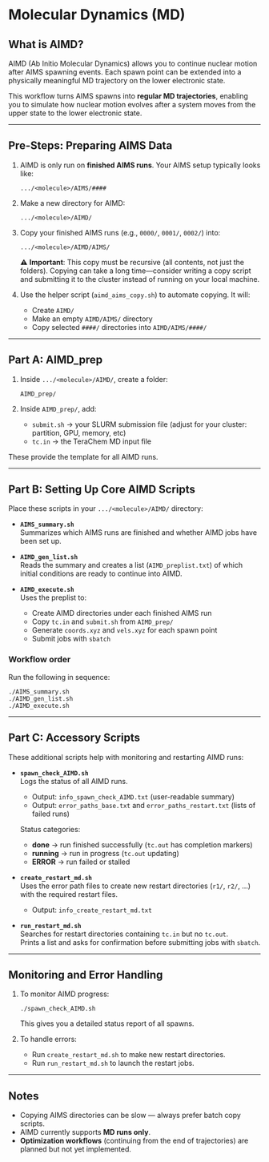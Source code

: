 # Molecular Dynamics (MD)

## What is AIMD?

AIMD (Ab Initio Molecular Dynamics) allows you to continue nuclear motion after AIMS spawning events. Each spawn point can be extended into a physically meaningful MD trajectory on the lower electronic state.

This workflow turns AIMS spawns into **regular MD trajectories**, enabling you to simulate how nuclear motion evolves after a system moves from the upper state to the lower electronic state.

---

## Pre-Steps: Preparing AIMS Data

1. AIMD is only run on **finished AIMS runs**. Your AIMS setup typically looks like:
   ```
   .../<molecule>/AIMS/####
   ```

2. Make a new directory for AIMD:
   ```
   .../<molecule>/AIMD/
   ```

3. Copy your finished AIMS runs (e.g., `0000/`, `0001/`, `0002/`) into:
   ```
   .../<molecule>/AIMD/AIMS/
   ```

   ⚠️ **Important**: This copy must be recursive (all contents, not just the folders). Copying can take a long time—consider writing a copy script and submitting it to the cluster instead of running on your local machine.

4. Use the helper script (`aimd_aims_copy.sh`) to automate copying. It will:
   - Create `AIMD/`
   - Make an empty `AIMD/AIMS/` directory
   - Copy selected `####/` directories into `AIMD/AIMS/####/`

---

## Part A: AIMD_prep

1. Inside `.../<molecule>/AIMD/`, create a folder:
   ```
   AIMD_prep/
   ```

2. Inside `AIMD_prep/`, add:
   - `submit.sh` → your SLURM submission file (adjust for your cluster: partition, GPU, memory, etc)
   - `tc.in` → the TeraChem MD input file

These provide the template for all AIMD runs.

---

## Part B: Setting Up Core AIMD Scripts

Place these scripts in your `.../<molecule>/AIMD/` directory:

- **`AIMS_summary.sh`**  
  Summarizes which AIMS runs are finished and whether AIMD jobs have been set up.

- **`AIMD_gen_list.sh`**  
  Reads the summary and creates a list (`AIMD_preplist.txt`) of which initial conditions are ready to continue into AIMD.

- **`AIMD_execute.sh`**  
  Uses the preplist to:
  - Create AIMD directories under each finished AIMS run  
  - Copy `tc.in` and `submit.sh` from `AIMD_prep/`  
  - Generate `coords.xyz` and `vels.xyz` for each spawn point  
  - Submit jobs with `sbatch`

### Workflow order

Run the following in sequence:

```
./AIMS_summary.sh
./AIMD_gen_list.sh
./AIMD_execute.sh
```

---

## Part C: Accessory Scripts

These additional scripts help with monitoring and restarting AIMD runs:

- **`spawn_check_AIMD.sh`**  
  Logs the status of all AIMD runs.  
  - Output: `info_spawn_check_AIMD.txt` (user-readable summary)  
  - Output: `error_paths_base.txt` and `error_paths_restart.txt` (lists of failed runs)  

  Status categories:  
  - **done** → run finished successfully (`tc.out` has completion markers)  
  - **running** → run in progress (`tc.out` updating)  
  - **ERROR** → run failed or stalled  

- **`create_restart_md.sh`**  
  Uses the error path files to create new restart directories (`r1/`, `r2/`, …) with the required restart files.  
  - Output: `info_create_restart_md.txt`  

- **`run_restart_md.sh`**  
  Searches for restart directories containing `tc.in` but no `tc.out`.  
  Prints a list and asks for confirmation before submitting jobs with `sbatch`.

---

## Monitoring and Error Handling

1. To monitor AIMD progress:
   ```
   ./spawn_check_AIMD.sh
   ```
   This gives you a detailed status report of all spawns.

2. To handle errors:
   - Run `create_restart_md.sh` to make new restart directories.  
   - Run `run_restart_md.sh` to launch the restart jobs.

---

## Notes

- Copying AIMS directories can be slow — always prefer batch copy scripts.  
- AIMD currently supports **MD runs only**.  
- **Optimization workflows** (continuing from the end of trajectories) are planned but not yet implemented.

